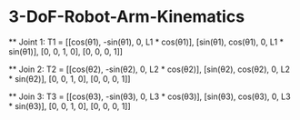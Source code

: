 # 3-DoF-Robot-Arm-Kinematics


** Joint 1:
T1 = [[cos(θ1), -sin(θ1), 0, L1 * cos(θ1)],
      [sin(θ1), cos(θ1), 0, L1 * sin(θ1)],
      [0, 0, 1, 0],
      [0, 0, 0, 1]]

** Join 2:
T2 = [[cos(θ2), -sin(θ2), 0, L2 * cos(θ2)],
      [sin(θ2), cos(θ2), 0, L2 * sin(θ2)],
      [0, 0, 1, 0],
      [0, 0, 0, 1]]

** Join 3: 
T3 = [[cos(θ3), -sin(θ3), 0, L3 * cos(θ3)],
      [sin(θ3), cos(θ3), 0, L3 * sin(θ3)],
      [0, 0, 1, 0],
      [0, 0, 0, 1]]
